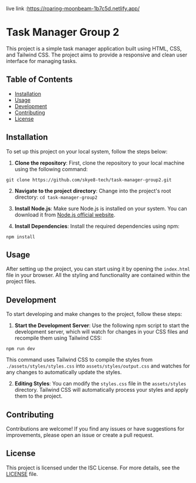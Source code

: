live link :https://roaring-moonbeam-1b7c5d.netlify.app/

# Task Manager Group 2

This project is a simple task manager application built using HTML, CSS, and Tailwind CSS. The project aims to provide a responsive and clean user interface for managing tasks.

## Table of Contents
- [Installation](#installation)
- [Usage](#usage)
- [Development](#development)
- [Contributing](#contributing)
- [License](#license)

## Installation

To set up this project on your local system, follow the steps below:

1. **Clone the repository**: First, clone the repository to your local machine using the following command:

 `
   git clone https://github.com/skye8-tech/task-manager-group2.git
   `

2. **Navigate to the project directory**: Change into the project's root directory:
`
   cd task-manager-group2
 `

3. **Install Node.js**: Make sure Node.js is installed on your system. You can download it from [Node.js official website](https://nodejs.org/).

4. **Install Dependencies**: Install the required dependencies using npm:

`
   npm install
`

## Usage

After setting up the project, you can start using it by opening the `index.html` file in your browser. All the styling and functionality are contained within the project files.

## Development

To start developing and make changes to the project, follow these steps:

1. **Start the Development Server**: Use the following npm script to start the development server, which will watch for changes in your CSS files and recompile them using Tailwind CSS:

`
   npm run dev
 `

   This command uses Tailwind CSS to compile the styles from `./assets/styles/styles.css` into `assets/styles/output.css` and watches for any changes to automatically update the styles.

2. **Editing Styles**: You can modify the `styles.css` file in the `assets/styles` directory. Tailwind CSS will automatically process your styles and apply them to the project.

## Contributing

Contributions are welcome! If you find any issues or have suggestions for improvements, please open an issue or create a pull request.

## License

This project is licensed under the ISC License. For more details, see the [LICENSE](LICENSE) file.


